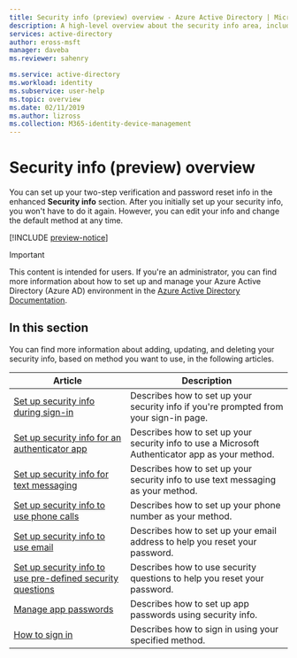 ```yaml
---
title: Security info (preview) overview - Azure Active Directory | Microsoft Docs
description: A high-level overview about the security info area, including links to other articles about the feature.
services: active-directory
author: eross-msft
manager: daveba
ms.reviewer: sahenry

ms.service: active-directory
ms.workload: identity
ms.subservice: user-help
ms.topic: overview
ms.date: 02/11/2019
ms.author: lizross
ms.collection: M365-identity-device-management
---
```


# Security info (preview) overview
You can set up your two-step verification and password reset info in the enhanced **Security info** section. After you initially set up your security info, you won't have to do it again. However, you can edit your info and change the default method at any time.

[!INCLUDE [preview-notice](../../../includes/active-directory-end-user-preview-notice-security-info.md)]

>[!Important]
>This content is intended for users. If you're an administrator, you can find more information about how to set up and manage your Azure Active Directory (Azure AD) environment in the [Azure Active Directory Documentation](https://docs.microsoft.com/azure/active-directory).

## In this section
You can find more information about adding, updating, and deleting your security info, based on method you want to use, in the following articles.

|Article |Description |
|------|------------|
|[Set up security info during sign-in](security-info-setup-signin.md)|Describes how to set up your security info if you're prompted from your sign-in page.|
|[Set up security info for an authenticator app](security-info-setup-auth-app.md)|Describes how to set up your security info to use a Microsoft Authenticator app as your method.|
|[Set up security info for text messaging](security-info-setup-text-msg.md)|Describes how to set up your security info to use text messaging as your method.|
|[Set up security info to use phone calls](security-info-setup-phone-number.md)| Describes how to set up your phone number as your method.|
|[Set up security info to use email](security-info-setup-email.md)|Describes how to set up your email address to help you reset your password.|
|[Set up security info to use pre-defined security questions](security-info-setup-questions.md)|Describes how to use security questions to help you reset your password.|
|[Manage app passwords](security-info-app-passwords.md)|Describes how to set up app passwords using security info.|
|[How to sign in](user-help-sign-in.md)|Describes how to sign in using your specified method.|